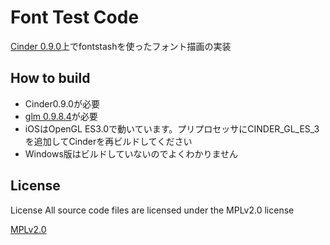 # Font Test Code

[Cinder 0.9.0](https://libcinder.org)上でfontstashを使ったフォント描画の実装

## How to build
+ Cinder0.9.0が必要
+ [glm 0.9.8.4](http://glm.g-truc.net/0.9.8/index.html)が必要
+ iOSはOpenGL ES3.0で動いています。プリプロセッサにCINDER_GL_ES_3を追加してCinderを再ビルドしてください
+ Windows版はビルドしていないのでよくわかりません


## License
License All source code files are licensed under the MPLv2.0 license

[MPLv2.0](https://www.mozilla.org/MPL/2.0/)
